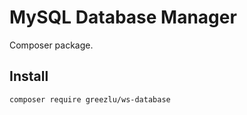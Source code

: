 # MySQL Database Manager
Composer package.

## Install
```
composer require greezlu/ws-database
```
